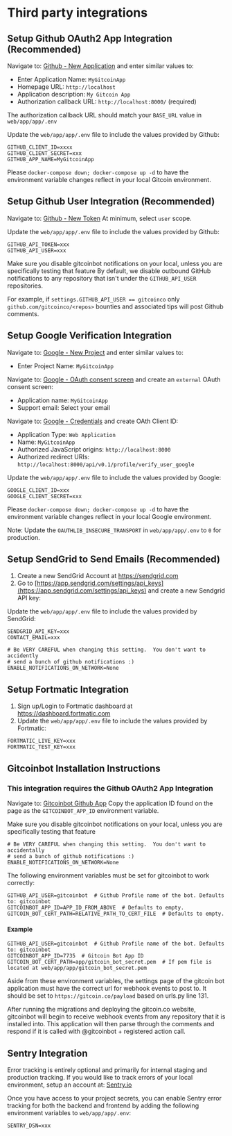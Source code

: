 # Third party integrations

## Setup Github OAuth2 App Integration (Recommended)

Navigate to: [Github - New Application](https://github.com/settings/applications/new) and enter similar values to:

* Enter Application Name: `MyGitcoinApp`
* Homepage URL: `http://localhost`
* Application description: `My Gitcoin App`
* Authorization callback URL: `http://localhost:8000/` (required)

The authorization callback URL should match your `BASE_URL` value in `web/app/app/.env`

Update the `web/app/app/.env` file to include the values provided by Github:

```shell
GITHUB_CLIENT_ID=xxxx
GITHUB_CLIENT_SECRET=xxx
GITHUB_APP_NAME=MyGitcoinApp
```

Please `docker-compose down; docker-compose up -d` to have the environment variable changes reflect in your local Gitcoin environment.

## Setup Github User Integration (Recommended)

Navigate to: [Github - New Token](https://github.com/settings/tokens/new)
At minimum, select `user` scope.

Update the `web/app/app/.env` file to include the values provided by Github:

```shell
GITHUB_API_TOKEN=xxx
GITHUB_API_USER=xxx
```

Make sure you disable gitcoinbot notifications on your local, unless you are specifically testing that feature
By default, we disable outbound GitHub notifications to any repository that isn't under the `GITHUB_API_USER` repositories.

For example, if `settings.GITHUB_API_USER == gitcoinco` only `github.com/gitcoinco/<repos>` bounties and associated tips will post Github comments.

## Setup Google Verification Integration

Navigate to: [Google - New Project](https://console.developers.google.com/) and enter similar values to:

* Enter Project Name: `MyGitcoinApp`

Navigate to: [Google - OAuth consent screen](https://console.developers.google.com/apis/credentials/consent?) and create an `external` OAuth consent screen:

* Application name: `MyGitcoinApp`
* Support email: Select your email

Navigate to: [Google - Credentials](https://console.developers.google.com/apis/credentials) and create OAth Client ID:

* Application Type: `Web Application`
* Name: `MyGitcoinApp`
* Authorized JavaScript origins: `http://localhost:8000`
* Authorized redirect URIs: `http://localhost:8000/api/v0.1/profile/verify_user_google`

Update the `web/app/app/.env` file to include the values provided by Google:

```shell
GOOGLE_CLIENT_ID=xxx
GOOGLE_CLIENT_SECRET=xxx
```

Please `docker-compose down; docker-compose up -d` to have the environment variable changes reflect in your local Google environment.

Note: Update the `OAUTHLIB_INSECURE_TRANSPORT` in `web/app/app/.env` to `0` for production.

## Setup SendGrid to Send Emails (Recommended)

1. Create a new SendGrid Account at https://sendgrid.com
2. Go to [https://app.sendgrid.com/settings/api_keys](https://app.sendgrid.com/settings/api_keys) and create a new Sendgrid API key:

Update the `web/app/app/.env` file to include the values provided by SendGrid:

```shell
SENDGRID_API_KEY=xxx
CONTACT_EMAIL=xxx
```

```shell
# Be VERY CAREFUL when changing this setting.  You don't want to accidently
# send a bunch of github notifications :)
ENABLE_NOTIFICATIONS_ON_NETWORK=None
```

## Setup Fortmatic Integration

1. Sign up/Login to Fortmatic dashboard at https://dashboard.fortmatic.com
2. Update the `web/app/app/.env` file to include the values provided by Fortmatic:

```shell
FORTMATIC_LIVE_KEY=xxx
FORTMATIC_TEST_KEY=xxx
```

## Gitcoinbot Installation Instructions

### This integration requires the Github OAuth2 App Integration

Navigate to: [Gitcoinbot Github App](https://github.com/apps/gitcoinbot)
Copy the application ID found on the page as the `GITCOINBOT_APP_ID` environment variable.

Make sure you disable gitcoinbot notifications on your local, unless you are specifically testing that feature

```shell
# Be VERY CAREFUL when changing this setting.  You don't want to accidentally
# send a bunch of github notifications :)
ENABLE_NOTIFICATIONS_ON_NETWORK=None
```

The following environment variables must be set for gitcoinbot to work correctly:

```shell
GITHUB_API_USER=gitcoinbot  # Github Profile name of the bot. Defaults to: gitcoinbot
GITCOINBOT_APP_ID=APP_ID_FROM_ABOVE  # Defaults to empty.
GITCOIN_BOT_CERT_PATH=RELATIVE_PATH_TO_CERT_FILE  # Defaults to empty.
```

#### Example

```shell
GITHUB_API_USER=gitcoinbot  # Github Profile name of the bot. Defaults to: gitcoinbot
GITCOINBOT_APP_ID=7735  # Gitcoin Bot App ID
GITCOIN_BOT_CERT_PATH=app/gitcoin_bot_secret.pem  # If pem file is located at web/app/app/gitcoin_bot_secret.pem
```

Aside from these environment variables, the settings page of the gitcoin bot application must have the correct url for webhook events to post to. It should be set to `https://gitcoin.co/payload` based on urls.py line 131.

After running the migrations and deploying the gitcoin.co website, gitcoinbot will begin to receive webhook events from any repository that it is installed into. This application will then parse through the comments and respond if it is called with @gitcoinbot + registered action call.

## Sentry Integration

Error tracking is entirely optional and primarily for internal staging and production tracking.
If you would like to track errors of your local environment, setup an account at: [Sentry.io](https://sentry.io)

Once you have access to your project secrets, you can enable Sentry error tracking for both the backend and frontend by adding the following environment variables to `web/app/app/.env`:

```shell
SENTRY_DSN=xxx
```
